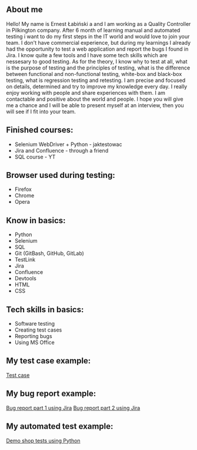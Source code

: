 ## About me

Hello! 
My name is Ernest Łabiński a and I am working as a Quality Controller in Pilkington company. After 6 month of learning manual and automated testing i want to do my first steps in the IT world and would love to join your team. I don't have commercial experience, but during my learnings I already had the opportunity to test a web application and report the bugs I found in Jira. I know quite a few tools and I have some tech skills which are nessesary to good testing. As for the theory, I know why to test at all, what is the purpose of testing and the principles of testing, what is the difference between functional and non-functional testing, white-box and black-box testing, what is regression testing and retesting.  I am precise and focused on details, determined and try to improve my knowledge every day. I really enjoy working with people and share experiences with them. I am contactable and positive about the world and people. I hope you will give me a chance and I will be able to present myself at an interview, then you will see if I fit into your team.

## Finished courses:
* Selenium WebDriver + Python - jaktestowac
* Jira and Confluence - through a friend
* SQL course - YT 

## Browser used during testing:
* Firefox
* Chrome
* Opera

## Know in basics:
* Python
* Selenium
* SQL
* Git (GitBash, GitHub, GitLab)
* TestLink
* Jira
* Confluence
* Devtools
* HTML
* CSS

## Tech skills in basics:
* Software testing
* Creating test cases
* Reporting bugs
* Using MS Office

## My test case example:
[Test case](https://github.com/Labinski/Portfolio/blob/main/images/test_case_example.PNG)

## My bug report example:
[Bug report part 1 using Jira](https://github.com/Labinski/Portfolio/blob/main/images/zgloszeniebledu1.PNG)
[Bug report part 2 using Jira](https://github.com/Labinski/Portfolio/blob/main/images/zgloszeniebledu2.PNG)

## My automated test example: 
[Demo shop tests using Python](https://github.com/Labinski/Portfolio/tree/main/Automated%20Demo%20Shop%20Website%20Tests)
